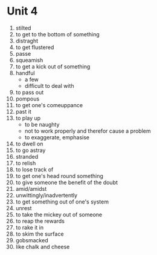 # Unit 4
1. stilted
2. to get to the bottom of something
3. distraght
4. to get flustered
5. passe
6. squeamish
7. to get a kick out of something
8. handful 
    - a few
    - difficult to deal with
9. to pass out
10. pompous
11. to get one's comeuppance
12. past it
13. to play up
    - to be naughty
    - not to work properly and therefor cause a problem
    - to exaggerate, emphasise
14. to dwell on
15. to go astray
16. stranded
17. to relish
18. to lose track of
19. to get one's head round something
20. to give someone the benefit of the doubt
21. amid/amidst
22. unwittingly/inadvertently
23. to get something out of one's system
24. unrest
25. to take the mickey out of someone
26. to reap the rewards
27. to rake it in
28. to skim the surface
29. gobsmacked
30. like chalk and cheese

 